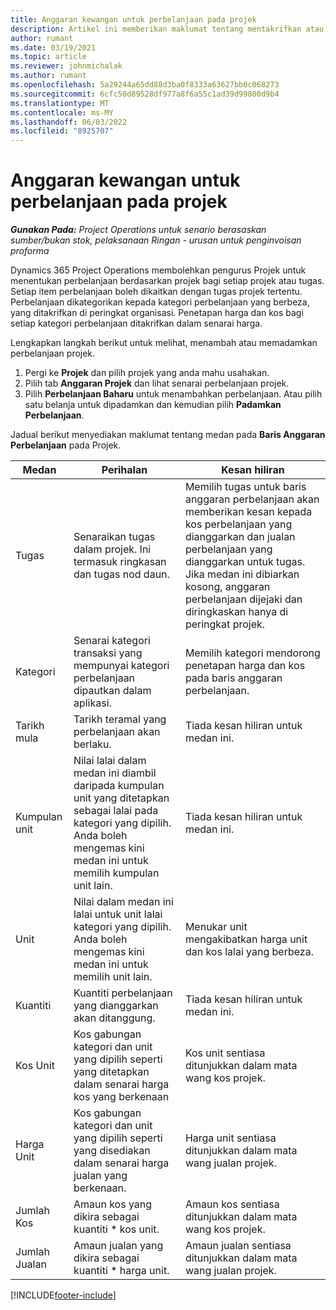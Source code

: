 ```yaml
---
title: Anggaran kewangan untuk perbelanjaan pada projek
description: Artikel ini memberikan maklumat tentang mentakrifkan atau menganggarkan perbelanjaan berasaskan projek.
author: rumant
ms.date: 03/19/2021
ms.topic: article
ms.reviewer: johnmichalak
ms.author: rumant
ms.openlocfilehash: 5a29244a65dd88d3ba0f8333a63627bb0c068273
ms.sourcegitcommit: 6cfc50d89528df977a8f6a55c1ad39d99800d9b4
ms.translationtype: MT
ms.contentlocale: ms-MY
ms.lasthandoff: 06/03/2022
ms.locfileid: "8925707"
---
```

# <a name="financial-estimates-for-expenses-on-projects"></a>Anggaran kewangan untuk perbelanjaan pada projek
_**Gunakan Pada:** Project Operations untuk senario berasaskan sumber/bukan stok, pelaksanaan Ringan - urusan untuk penginvoisan proforma_

Dynamics 365 Project Operations membolehkan pengurus Projek untuk menentukan perbelanjaan berdasarkan projek bagi setiap projek atau tugas. Setiap item perbelanjaan boleh dikaitkan dengan tugas projek tertentu. Perbelanjaan dikategorikan kepada kategori perbelanjaan yang berbeza, yang ditakrifkan di peringkat organisasi. Penetapan harga dan kos bagi setiap kategori perbelanjaan ditakrifkan dalam senarai harga. 

Lengkapkan langkah berikut untuk melihat, menambah atau memadamkan perbelanjaan projek.

1. Pergi ke **Projek** dan pilih projek yang anda mahu usahakan.
2. Pilih tab **Anggaran Projek** dan lihat senarai perbelanjaan projek.
3. Pilih **Perbelanjaan Baharu** untuk menambahkan perbelanjaan. Atau pilih satu belanja untuk dipadamkan dan kemudian pilih **Padamkan Perbelanjaan**.

Jadual berikut menyediakan maklumat tentang medan pada **Baris Anggaran Perbelanjaan** pada Projek. 

| **Medan** | **Perihalan** | **Kesan hiliran** |
| --- | --- | --- |
| Tugas | Senaraikan tugas dalam projek. Ini termasuk ringkasan dan tugas nod daun. | Memilih tugas untuk baris anggaran perbelanjaan akan memberikan kesan kepada kos perbelanjaan yang dianggarkan dan jualan perbelanjaan yang dianggarkan untuk tugas. Jika medan ini dibiarkan kosong, anggaran perbelanjaan dijejaki dan diringkaskan hanya di peringkat projek. |
| Kategori | Senarai kategori transaksi yang mempunyai kategori perbelanjaan dipautkan dalam aplikasi. | Memilih kategori mendorong penetapan harga dan kos pada baris anggaran perbelanjaan. |
| Tarikh mula | Tarikh teramal yang perbelanjaan akan berlaku. | Tiada kesan hiliran untuk medan ini. |
| Kumpulan unit | Nilai lalai dalam medan ini diambil daripada kumpulan unit yang ditetapkan sebagai lalai pada kategori yang dipilih. Anda boleh mengemas kini medan ini untuk memilih kumpulan unit lain. | Tiada kesan hiliran untuk medan ini. |
| Unit | Nilai dalam medan ini lalai untuk unit lalai kategori yang dipilih. Anda boleh mengemas kini medan ini untuk memilih unit lain. | Menukar unit mengakibatkan harga unit dan kos lalai yang berbeza. |
| Kuantiti | Kuantiti perbelanjaan yang dianggarkan akan ditanggung. | Tiada kesan hiliran untuk medan ini. |
| Kos Unit | Kos gabungan kategori dan unit yang dipilih seperti yang ditetapkan dalam senarai harga kos yang berkenaan | Kos unit sentiasa ditunjukkan dalam mata wang kos projek. |
| Harga Unit | Kos gabungan kategori dan unit yang dipilih seperti yang disediakan dalam senarai harga jualan yang berkenaan. | Harga unit sentiasa ditunjukkan dalam mata wang jualan projek. |
| Jumlah Kos | Amaun kos yang dikira sebagai kuantiti \* kos unit.| Amaun kos sentiasa ditunjukkan dalam mata wang kos projek. |
| Jumlah Jualan | Amaun jualan yang dikira sebagai kuantiti \* harga unit. | Amaun jualan sentiasa ditunjukkan dalam mata wang jualan projek. |


[!INCLUDE[footer-include](../includes/footer-banner.md)]
